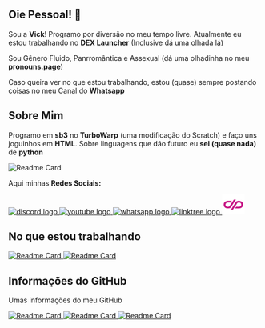 ## Oie Pessoal! 💖

Sou a **Vick**! Programo por diversão no meu tempo livre. Atualmente eu estou trabalhando no **DEX Launcher** (Inclusive dá uma olhada lá) 

Sou Gênero Fluido, Panrromântica e Assexual (dá uma olhadinha no meu **pronouns.page**) 

Caso queira ver no que estou trabalhando, estou (quase) sempre postando coisas no meu Canal do **Whatsapp**

## Sobre Mim

Programo em **sb3** no **TurboWarp** (uma modificação do Scratch) e faço uns joguinhos em **HTML**. Sobre linguagens que dão futuro eu **sei (quase nada)** de **python**

![Readme Card](https://skillicons.dev/icons?i=html,github&perline=8)

Aqui minhas **Redes Sociais:**

<div align="left">
  <a href="https://discord.gg/m2dHF8TkRg" target="_blank">
    <img src="https://raw.githubusercontent.com/maurodesouza/profile-readme-generator/master/src/assets/icons/social/discord/default.svg" width="45" height="40" alt="discord logo"  />
  </a>
  <a href="https://www.youtube.com/@VickTheCool1" target="_blank">
    <img src="https://raw.githubusercontent.com/maurodesouza/profile-readme-generator/master/src/assets/icons/social/youtube/default.svg" width="45" height="40" alt="youtube logo"  />
  </a>
  <a href="https://whatsapp.com/channel/0029Vb67214D8SDttnE4bP13" target="_blank">
    <img src="https://raw.githubusercontent.com/maurodesouza/profile-readme-generator/master/src/assets/icons/social/whatsapp/default.svg" width="45" height="40" alt="whatsapp logo"  />
  </a>
  <a href="https://linktr.ee/VickTheCool" target="_blank">
    <img src="https://raw.githubusercontent.com/maurodesouza/profile-readme-generator/master/src/assets/icons/social/linktree/default.svg" width="45" height="40" alt="linktree logo"  />
  </a>
  <a href="https://pt.pronouns.page/@VickTheCool">
    <img src="https://raw.githubusercontent.com/VickHub123/VickHub123/main/readme/pronounspagelogo.svg" width="45" height="40" alt="pronouns page logo"  />
  </a>
</div>


## No que estou trabalhando

<a href="https://github.com/VickHub123/dex_launcher">
  <img align="top" src="https://github-readme-stats.vercel.app/api/pin/?username=VickHub123&repo=dex_launcher&theme=dark" alt="Readme Card">
</a>

<a href="https://github.com/VickHub123/ajuurso-game2">
  <img align="top" src="https://github-readme-stats.vercel.app/api/pin/?username=VickHub123&repo=ajuurso-game2&theme=dark" alt="Readme Card">
</a>


## Informações do GitHub
Umas informações do meu GitHub

<a href="https://github.com/VickHub123">
  <img align="top" src="https://github-readme-streak-stats.herokuapp.com/?user=VickHub123&&theme=dark" alt="Readme Card">
</a>

<a href="https://github.com/VickHub123">
  <img align="top" src="https://github-readme-stats.vercel.app/api?username=VickHub123&show_icons=true&theme=dark" alt="Readme Card">
</a>

<a href="https://github.com/VickHub123">
  <img align="top" src="https://github-readme-stats.vercel.app/api/top-langs/?username=VickHub123&layout=compact&theme=dark" alt="Readme Card">
</a>
